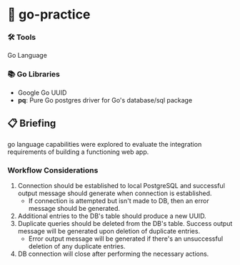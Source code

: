 # 🏢 go-practice
### 🛠️ Tools
Go Language

### 📚 Go Libraries
* Google Go UUID
* **pq**: Pure Go postgres driver for Go's database/sql package

## 📋 Briefing
go language capabilities were explored to evaluate the integration requirements of building a functioning web app.
### Workflow Considerations
1. Connection should be established to local PostgreSQL and successful output message should generate when connection is established.
   - If connection is attempted but isn't made to DB, then an error message should be generated.
2. Additional entries to the DB's table should produce a new UUID.
3. Duplicate queries should be deleted from the DB's table. Success output message will be generated upon deletion of duplicate entries. 
   -  Error output message will be generated if there's an unsuccessful deletion of any duplicate entries.
4. DB connection will close after performing the necessary actions.
